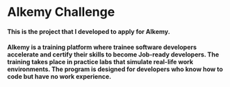 # Alkemy Challenge

#### This is the project that I developed to apply for Alkemy.
#### Alkemy is a training platform where trainee software developers accelerate and certify their skills to become Job-ready developers. The training takes place in practice labs that simulate real-life work environments. The program is designed for developers who know how to code but have no work experience.

